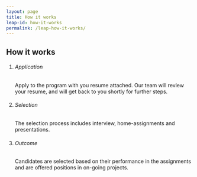 ```yaml
---
layout: page
title: How it works
leap-id: how-it-works
permalink: /leap-how-it-works/
---
```


## How it works

1.  ###### Application
    Apply to the program with you resume attached. Our team will review your resume, and will get back to you shortly for further steps.

2.  ###### Selection
    The selection process includes interview, home-assignments and presentations.

3.  ###### Outcome
    Candidates are selected based on their performance in the assignments and are offered positions in on-going projects.
